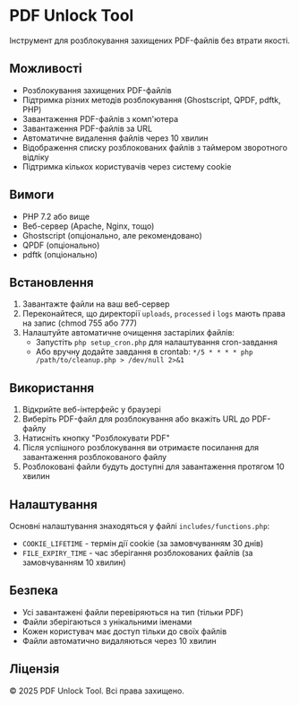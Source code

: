 # PDF Unlock Tool

Інструмент для розблокування захищених PDF-файлів без втрати якості.

## Можливості

- Розблокування захищених PDF-файлів
- Підтримка різних методів розблокування (Ghostscript, QPDF, pdftk, PHP)
- Завантаження PDF-файлів з комп'ютера
- Завантаження PDF-файлів за URL
- Автоматичне видалення файлів через 10 хвилин
- Відображення списку розблокованих файлів з таймером зворотного відліку
- Підтримка кількох користувачів через систему cookie

## Вимоги

- PHP 7.2 або вище
- Веб-сервер (Apache, Nginx, тощо)
- Ghostscript (опціонально, але рекомендовано)
- QPDF (опціонально)
- pdftk (опціонально)

## Встановлення

1. Завантажте файли на ваш веб-сервер
2. Переконайтеся, що директорії `uploads`, `processed` і `logs` мають права на запис (chmod 755 або 777)
3. Налаштуйте автоматичне очищення застарілих файлів:
   - Запустіть `php setup_cron.php` для налаштування cron-завдання
   - Або вручну додайте завдання в crontab: `*/5 * * * * php /path/to/cleanup.php > /dev/null 2>&1`

## Використання

1. Відкрийте веб-інтерфейс у браузері
2. Виберіть PDF-файл для розблокування або вкажіть URL до PDF-файлу
3. Натисніть кнопку "Розблокувати PDF"
4. Після успішного розблокування ви отримаєте посилання для завантаження розблокованого файлу
5. Розблоковані файли будуть доступні для завантаження протягом 10 хвилин

## Налаштування

Основні налаштування знаходяться у файлі `includes/functions.php`:

- `COOKIE_LIFETIME` - термін дії cookie (за замовчуванням 30 днів)
- `FILE_EXPIRY_TIME` - час зберігання розблокованих файлів (за замовчуванням 10 хвилин)

## Безпека

- Усі завантажені файли перевіряються на тип (тільки PDF)
- Файли зберігаються з унікальними іменами
- Кожен користувач має доступ тільки до своїх файлів
- Файли автоматично видаляються через 10 хвилин

## Ліцензія

© 2025 PDF Unlock Tool. Всі права захищено.
